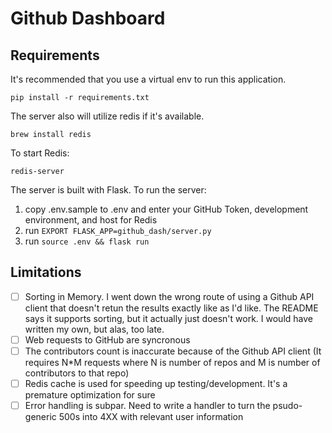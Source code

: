 # Github Dashboard

## Requirements

It's recommended that you use a virtual env to run this application.

`pip install -r requirements.txt`

The server also will utilize redis if it's available.

`brew install redis`

To start Redis:

`redis-server`

The server is built with Flask. To run the server:

1. copy .env.sample to .env and enter your GitHub Token, development environment, and host for Redis
2. run `EXPORT FLASK_APP=github_dash/server.py`
3. run `source .env && flask run`

## Limitations
- [ ] Sorting in Memory. I went down the wrong route of using a Github API client that doesn't retun the results exactly like as I'd like. The README says it supports sorting, but it actually just doesn't work. I would have written my own, but alas, too late.
- [ ] Web requests to GitHub are syncronous
- [ ] The contributors count is inaccurate because of the Github API client (It requires N*M requests where N is number of repos and M is number of contributors to that repo)
- [ ] Redis cache is used for speeding up testing/development. It's a premature optimization for sure
- [ ] Error handling is subpar. Need to write a handler to turn the psudo-generic 500s into 4XX with relevant user information